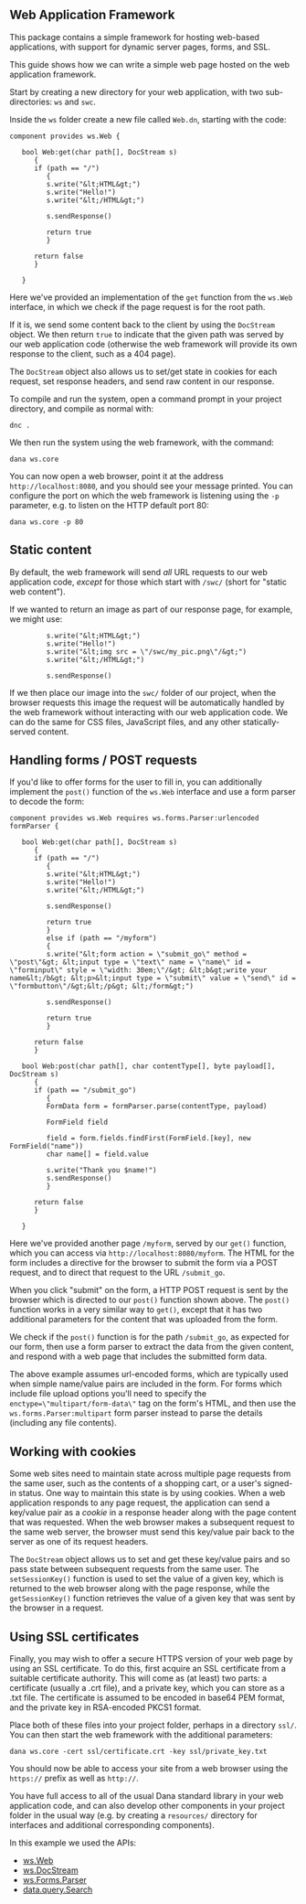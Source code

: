 ## Web Application Framework

This package contains a simple framework for hosting web-based applications, with support for dynamic server pages, forms, and SSL.

This guide shows how we can write a simple web page hosted on the web application framework.

Start by creating a new directory for your web application, with two sub-directories: `ws` and `swc`.

Inside the `ws` folder create a new file called `Web.dn`, starting with the code:

```
component provides ws.Web {
	
   bool Web:get(char path[], DocStream s)
      {
      if (path == "/")
         {
         s.write("&lt;HTML&gt;")
         s.write("Hello!")
         s.write("&lt;/HTML&gt;")
			
         s.sendResponse()
			
         return true
         }
		
      return false
      }
	
   }
```

Here we've provided an implementation of the `get` function from the `ws.Web` interface, in which we check if the page request is for the root path.

If it is, we send some content back to the client by using the `DocStream` object. We then return `true` to indicate that the given path was served by our web application code (otherwise the web framework will provide its own response to the client, such as a 404 page).

The `DocStream` object also allows us to set/get state in cookies for each request, set response headers, and send raw content in our response.

To compile and run the system, open a command prompt in your project directory, and compile as normal with:

```
dnc .
```

We then run the system using the web framework, with the command:

```
dana ws.core
```

You can now open a web browser, point it at the address `http://localhost:8080`, and you should see your message printed. You can configure the port on which the web framework is listening using the `-p` parameter, e.g. to listen on the HTTP default port 80:

```
dana ws.core -p 80
```

## Static content

By default, the web framework will send *all* URL requests to our web application code, *except* for those which start with `/swc/` (short for "static web content").

If we wanted to return an image as part of our response page, for example, we might use:

```
         s.write("&lt;HTML&gt;")
         s.write("Hello!")
         s.write("&lt;img src = \"/swc/my_pic.png\"/&gt;")
         s.write("&lt;/HTML&gt;")
			
         s.sendResponse()
```

If we then place our image into the `swc/` folder of our project, when the browser requests this image the request will be automatically handled by the web framework without interacting with our web application code. We can do the same for CSS files, JavaScript files, and any other statically-served content.

## Handling forms / POST requests

If you'd like to offer forms for the user to fill in, you can additionally implement the `post()` function of the `ws.Web` interface and use a form parser to decode the form:

```
component provides ws.Web requires ws.forms.Parser:urlencoded formParser {

   bool Web:get(char path[], DocStream s)
      {
      if (path == "/")
         {
         s.write("&lt;HTML&gt;")
         s.write("Hello!")
         s.write("&lt;/HTML&gt;")
			
         s.sendResponse()
			
         return true
         }
         else if (path == "/myform")
         {
         s.write("&lt;form action = \"submit_go\" method = \"post\"&gt; &lt;input type = \"text\" name = \"name\" id = \"forminput\" style = \"width: 30em;\"/&gt; &lt;b&gt;write your name&lt;/b&gt; &lt;p>&lt;input type = \"submit\" value = \"send\" id = \"formbutton\"/&gt;&lt;/p&gt; &lt;/form&gt;")
			
         s.sendResponse()
			
         return true
         }
		
      return false
      }

   bool Web:post(char path[], char contentType[], byte payload[], DocStream s)
      {
      if (path == "/submit_go")
         {
         FormData form = formParser.parse(contentType, payload)
			
         FormField field
			
         field = form.fields.findFirst(FormField.[key], new FormField("name"))
         char name[] = field.value
			
         s.write("Thank you $name!")
         s.sendResponse()
         }
		
      return false
      }
	
   }
```

Here we've provided another page `/myform`, served by our `get()` function, which you can access via `http://localhost:8080/myform`. The HTML for the form includes a directive for the browser to submit the form via a POST request, and to direct that request to the URL `/submit_go`.

When you click "submit" on the form, a HTTP POST request is sent by the browser which is directed to our `post()` function shown above. The `post()` function works in a very similar way to `get()`, except that it has two additional parameters for the content that was uploaded from the form.

We check if the `post()` function is for the path `/submit_go`, as expected for our form, then use a form parser to extract the data from the given content, and respond with a web page that includes the submitted form data.

The above example assumes url-encoded forms, which are typically used when simple name/value pairs are included in the form. For forms which include file upload options you'll need to specify the `enctype=\"multipart/form-data\"` tag on the form's HTML, and then use the `ws.forms.Parser:multipart` form parser instead to parse the details (including any file contents).

## Working with cookies

Some web sites need to maintain state across multiple page requests from the same user, such as the contents of a shopping cart, or a user's signed-in status. One way to maintain this state is by using cookies. When a web application responds to any page request, the application can send a key/value pair as a *cookie* in a response header along with the page content that was requested. When the web browser makes a subsequent request to the same web server, the browser must send this key/value pair back to the server as one of its request headers.

The `DocStream` object allows us to set and get these key/value pairs and so pass state between subsequent requests from the same user. The `setSessionKey()` function is used to set the value of a given key, which is returned to the web browser along with the page response, while the `getSessionKey()` function retrieves the value of a given key that was sent by the browser in a request.

## Using SSL certificates

Finally, you may wish to offer a secure HTTPS version of your web page by using an SSL certificate. To do this, first acquire an SSL certificate from a suitable certificate authority. This will come as (at least) two parts: a certificate (usually a .crt file), and a private key, which you can store as a .txt file. The certificate is assumed to be encoded in base64 PEM format, and the private key in RSA-encoded PKCS1 format.

Place both of these files into your project folder, perhaps in a directory `ssl/`. You can then start the web framework with the additional parameters:

```
dana ws.core -cert ssl/certificate.crt -key ssl/private_key.txt
```

You should now be able to access your site from a web browser using the `https://` prefix as well as `http://`.

You have full access to all of the usual Dana standard library in your web application code, and can also develop other components in your project folder in the usual way (e.g. by creating a `resources/` directory for interfaces and additional corresponding components).

In this example we used the APIs:

- [ws.Web](../../files/ws.Web_Web.html)
- [ws.DocStream](../../files/ws.DocStream_DocStream.html)
- [ws.Forms.Parser](../../files/ws.forms.Parser_Parser.html)
- [data.query.Search](../../files/data.query.Search_Search.html)
